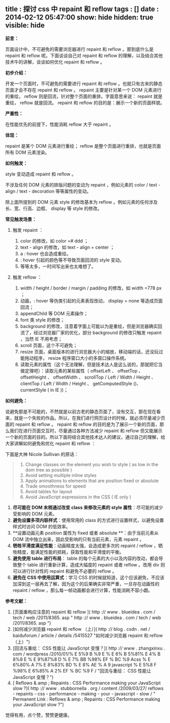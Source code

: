  title : 探讨 css 中 repaint 和 reflow
 tags : []
 date : 2014-02-12 05:47:00
 show: hide
 hidden: true
 visible: hide
---

**前言：**

页面设计中，不可避免的需要浏览器进行 repaint 和 reflow 。那到底什么是 repaint 和 reflow 呢。下面谈谈自己对 repaint 和 reflow 的理解，以及结合其他技术牛的讲解，谈谈如何优化 repaint 和 reflow 。
<!-- more -->
**初步介绍：**

开发一个页面时，不可避免的需要进行 repaint 和 reflow 。也就只有古来的静态页面才会不存在 repaint 和 reflow 。 repaint 主要是针对某一个 DOM 元素进行的重绘， reflow 则是回流，针对整个页面的重排。字面意思来说： repaint 就是重绘， reflow 就是回流。 repaint 和 reflow 的目的是：展示一个新的页面样貌。

**严重性：**

在性能优先的前提下，性能消耗  reflow 大于 repaint 。

**体现：**

 repaint 是某个 DOM 元素进行重绘； reflow 是整个页面进行重排，也就是页面所有 DOM 元素渲染。

**如何触发：**

 style 变动造成 repaint 和 reflow 。

不涉及任何 DOM 元素的排版问题的变动为 repaint ，例如元素的 color / text - align / text - decoration 等等属性的变动。

除上面所提到的 DOM 元素 style 的修改基本为 reflow 。例如元素的任何涉及长、宽、行高、边框、 display 等 style 的修改。

**常见触发场景：**

1.  触发 repaint ：
    1.   color 的修改，如 color =# ddd ；
    2.   text - align 的修改，如 text - align = center ；
    3.   a : hover 也会造成重绘。
    4.  : hover 引起的颜色等不导致页面回流的 style 变动。
    5.  等等太多，一时间写出来也太难想了。

2.  触发 reflow ：
    1.   width / height / border / margin / padding 的修改，如 width =778 px ；
    2.  动画，: hover 等伪类引起的元素表现改动， display = none 等造成页面回流；
    3.   appendChild 等 DOM 元素操作；
    4.   font 类 style 的修改；
    5.   background 的修改，注意着字面上可能以为是重绘，但是浏览器确实回流了，经过浏览器厂家的优化，部分 background 的修改只触发 repaint ，当然 IE 不用考虑；
    6.   scroll 页面，这个不可避免；
    7.   resize 页面，桌面版本的进行浏览器大小的缩放，移动端的话，还没玩过能拖动程序， resize 程序窗口大小的多窗口操作系统。
    8.  读取元素的属性（这个无法理解，但是技术达人是这么说的，那就把它当做定理吧）：读取元素的某些属性（ offsetLeft 、 offsetTop 、 offsetHeight 、 offsetWidth 、 scrollTop / Left / Width / Height 、 clientTop / Left / Width / Height 、 getComputedStyle ()、 currentStyle ( in   IE ))；

**如何避免：**

说避免那是不可能的，不然就是以前古老的静态页面了，没有交互，那在现在看来，就是一个失败的作品。所以，在我们进行网页设计的时候，就必须尽量减少页面的 repaint 和 reflow 。 repaint 和 reflow 的目的是为了展示一个新的页面，那么我们在进行页面交互时，尽量通过各种方法减少 repaint 和 reflow 但又能展示一个新的页面的目的。所以下面将结合其他技术达人的建议，通过自己的理解，给大家讲解如何避免和优化 repaint 和 reflow ：

下面是大神 Nicole   Sullivan 的原话：

> 1.   Change   classes   on   the   element   you   wish   to   style  ( as   low   in   the   dom   tree   as   possible )
> 2.   Avoid   setting   multiple   inline   styles
> 3.   Apply   animations   to   elements   that   are   position   fixed   or   absolute
> 4.   Trade   smoothness   for   speed
> 5.   Avoid   tables   for   layout
> 6.   Avoid   JavaScript   expressions   in   the   CSS ( IE   only )

1.  **尽可能在 DOM 末梢通过改变 class 来修改元素的 style 属性**：尽可能的减少受影响的 DOM 元素。
2.  **避免设置多项内联样式**：使用常用的 class 的方式进行设置样式，以避免设置样式时访问 DOM 的低效率。
3.  **设置动画元素 position 属性为 fixed 或者 absolute **：由于当前元素从 DOM 流中独立出来，因此受影响的只有当前元素，元素 repaint 。
4.  **牺牲平滑度满足性能**：动画精度太强，会造成更多次的 repaint / reflow ，牺牲精度，能满足性能的损耗，获取性能和平滑度的平衡。
5.  **避免使用 table 进行布局**： table 的每个元素的大小以及内容的改动，都会导致整个 table 进行重新计算，造成大幅度的 repaint 或者 reflow 。改用 div 则可以进行针对性的 repaint 和避免不必要的 reflow 。
6.  **避免在 CSS 中使用运算式**：学习 CSS 的时候就知道，这个应该避免，不应该加深到这一层再去了解，因为这个的后果确实非常严重，一旦存在动画性的 repaint / reflow ，那么每一帧动画都会进行计算，性能消耗不容小觑。

**参考文献：**

1.  [页面重构应注意的 repaint 和 reflow ]( http :// www . blueidea . com / tech / web /2011/8365. asp  " http :// www . blueidea . com / tech / web /2011/8365. asp ")
2.  [如何减少浏览器 repaint 和 reflow （上）]( http :// blog . csdn . net / baiduforum / article / details /5415527 "如何减少浏览器 repaint 和 reflow （上）")
3.  [回流与重绘： CSS 性能让 JavaScript 变慢？]( http :// www . zhangxinxu . com / wordpress /2010/01/% E 5%9 B %9 E % E 6% B 5%81% E 4% B 8%8 E % E 9%87%8 D % E 7% BB %98% EF % BC %9 Acss % E 6%80% A 7% E 8%83% BD % E 8% AE % A 9 javascript % E 5%8 F %98% E 6%85% A 2% EF % BC %9 F / "回流与重绘： CSS 性能让 JavaScript 变慢？")
4.  [ Reflows  & amp ;  Repaints :  CSS   Performance   making   your   JavaScript   slow ?]( http :// www . stubbornella . org / content /2009/03/27/ reflows - repaints - css - performance - making - your - javascript - slow / " Permanent   Link :  Reflows  & amp ;  Repaints :  CSS   Performance   making   your   JavaScript   slow ?")


觉得有用，点个赞，赞赞更健康。

